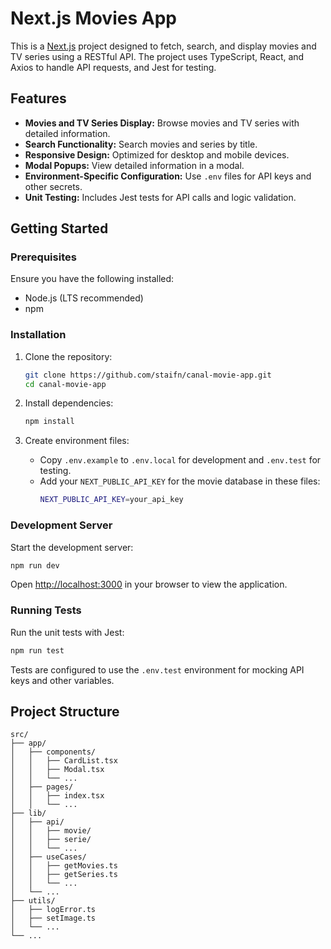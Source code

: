 # Next.js Movies App

This is a [Next.js](https://nextjs.org) project designed to fetch, search, and display movies and TV series using a RESTful API. The project uses TypeScript, React, and Axios to handle API requests, and Jest for testing.

## Features

- **Movies and TV Series Display:** Browse movies and TV series with detailed information.
- **Search Functionality:** Search movies and series by title.
- **Responsive Design:** Optimized for desktop and mobile devices.
- **Modal Popups:** View detailed information in a modal.
- **Environment-Specific Configuration:** Use `.env` files for API keys and other secrets.
- **Unit Testing:** Includes Jest tests for API calls and logic validation.

## Getting Started

### Prerequisites

Ensure you have the following installed:

- Node.js (LTS recommended)
- npm

### Installation

1. Clone the repository:

   ```bash
   git clone https://github.com/staifn/canal-movie-app.git
   cd canal-movie-app
   ```

2. Install dependencies:

   ```bash
   npm install
   ```

3. Create environment files:
   - Copy `.env.example` to `.env.local` for development and `.env.test` for testing.
   - Add your `NEXT_PUBLIC_API_KEY` for the movie database in these files:
     ```bash
     NEXT_PUBLIC_API_KEY=your_api_key
     ```

### Development Server

Start the development server:

```bash
npm run dev
```

Open [http://localhost:3000](http://localhost:3000) in your browser to view the application.

### Running Tests

Run the unit tests with Jest:

```bash
npm run test
```

Tests are configured to use the `.env.test` environment for mocking API keys and other variables.

## Project Structure

```plaintext
src/
├── app/
│   ├── components/
│   │   ├── CardList.tsx
│   │   ├── Modal.tsx
│   │   └── ...
│   ├── pages/
│   │   ├── index.tsx
│   │   └── ...
├── lib/
│   ├── api/
│   │   ├── movie/
│   │   ├── serie/
│   │   └── ...
│   ├── useCases/
│   │   ├── getMovies.ts
│   │   ├── getSeries.ts
│   │   └── ...
│   └── ...
├── utils/
│   ├── logError.ts
│   ├── setImage.ts
│   └── ...
└── ...
```
